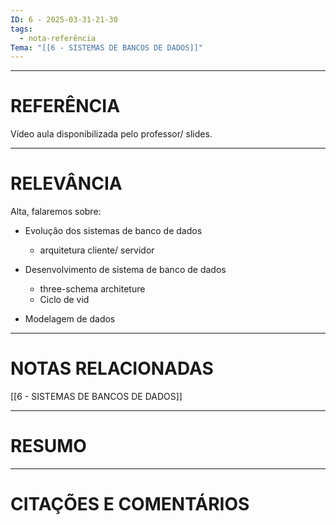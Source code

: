 ```yaml
---
ID: 6 - 2025-03-31-21-30
tags:
  - nota-referência
Tema: "[[6 - SISTEMAS DE BANCOS DE DADOS]]"
---
```

---
# REFERÊNCIA
Vídeo aula disponibilizada pelo professor/ slides.

---
# RELEVÂNCIA
Alta, falaremos sobre:
- Evolução dos sistemas de banco de dados 
    - arquitetura cliente/ servidor
    
- Desenvolvimento de sistema de banco de dados 
    - three-schema architeture
    - Ciclo de vid

- Modelagem de dados

---
# NOTAS RELACIONADAS
[[6 - SISTEMAS DE BANCOS DE DADOS]]

---
# RESUMO

---
# CITAÇÕES E COMENTÁRIOS

